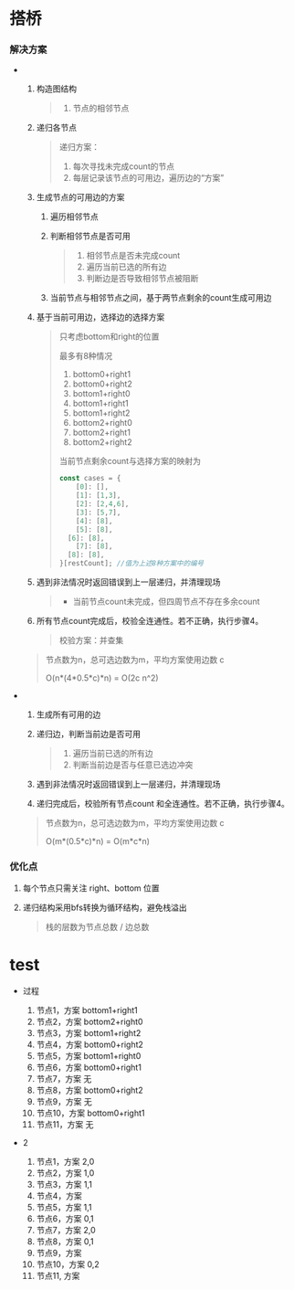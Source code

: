 # 搭桥



### 解决方案

- 1. 构造图结构

        > 1. 节点的相邻节点

    1. 递归各节点

        > 递归方案：
        >
        > 1. 每次寻找未完成count的节点
        > 1. 每层记录该节点的可用边，遍历边的“方案”

    1. 生成节点的可用边的方案

        1. 遍历相邻节点

        1. 判断相邻节点是否可用

            > 1. 相邻节点是否未完成count
            > 1. 遍历当前已选的所有边
            > 1. 判断边是否导致相邻节点被阻断

        1. 当前节点与相邻节点之间，基于两节点剩余的count生成可用边

    1. 基于当前可用边，选择边的选择方案

        > 只考虑bottom和right的位置
        >
        > 最多有8种情况
        >
        > 1. bottom0+right1
        > 1. bottom0+right2
        > 1. bottom1+right0
        > 1. bottom1+right1
        > 1. bottom1+right2
        > 1. bottom2+right0
        > 1. bottom2+right1
        > 1. bottom2+right2
        >
        > 当前节点剩余count与选择方案的映射为
        >
        > ```typescript
        > const cases = {
        >     [0]: [],
        >     [1]: [1,3],
        >     [2]: [2,4,6],
        >     [3]: [5,7],
        >     [4]: [8],
        >     [5]: [8],
        > 	[6]: [8],
        >     [7]: [8],
        > 	[8]: [8],
        > }[restCount]; //值为上述8种方案中的编号
        > ```

    1. 遇到非法情况时返回错误到上一层递归，并清理现场

        > - 当前节点count未完成，但四周节点不存在多余count

    1. 所有节点count完成后，校验全连通性。若不正确，执行步骤4。

        > 校验方案：并查集

    > 节点数为n，总可选边数为m，平均方案使用边数 c
    >
    >  O(n\*(4\*0.5\*c)\*n) = O(2c n^2)  



- 1. 生成所有可用的边

    1. 递归边，判断当前边是否可用

        > 1. 遍历当前已选的所有边
        > 1. 判断当前边是否与任意已选边冲突

    1. 遇到非法情况时返回错误到上一层递归，并清理现场

    1. 递归完成后，校验所有节点count 和全连通性。若不正确，执行步骤4。

    > 节点数为n，总可选边数为m，平均方案使用边数 c
    >
    >  O(m\*(0.5\*c)\*n) = O(m\*c\*n)



### 优化点

1. 每个节点只需关注 right、bottom 位置

1. 递归结构采用bfs转换为循环结构，避免栈溢出

    > 栈的层数为节点总数 / 边总数













# test

- 过程
    1. 节点1，方案 bottom1+right1 
    1. 节点2，方案 bottom2+right0
    1. 节点3，方案 bottom1+right2
    1. 节点4，方案 bottom0+right2
    1. 节点5，方案 bottom1+right0
    1. 节点6，方案 bottom0+right1
    1. 节点7，方案 无
    1. 节点8，方案 bottom0+right2
    1. 节点9，方案 无
    1. 节点10，方案 bottom0+right1
    1. 节点11，方案 无



- 2
    1. 节点1，方案 2,0
    1. 节点2，方案 1,0
    1. 节点3，方案 1,1
    1. 节点4，方案 
    1. 节点5，方案 1,1
    1. 节点6，方案 0,1
    1. 节点7，方案 2,0
    1. 节点8，方案 0,1
    1. 节点9，方案 
    1. 节点10，方案 0,2
    1. 节点11, 方案 